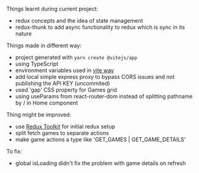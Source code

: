Things learnt during current project:

- redux concepts and the idea of state management
- redux-thunk to add async functionality to redux which is sync in its nature

Things made in different way:

- project generated with `yarn create @vitejs/app`
- using TypeScript
- environment variables used in [vite way](https://vitejs.dev/guide/env-and-mode.html)
- add local simple express proxy to bypass CORS issues and not publishing the API KEY (uncommited)
- used 'gap' CSS property for Games grid
- using useParams from react-router-dom instead of splitting pathname by / in Home component

Thing might be improved:

- use [Redux Toolkit](https://redux-toolkit.js.org/) for initial redux setup
- split fetch games to separate actions
- make game actions a type like 'GET_GAMES | GET_GAME_DETAILS'

To fix:

- global isLoading didn't fix the problem with game details on refresh
